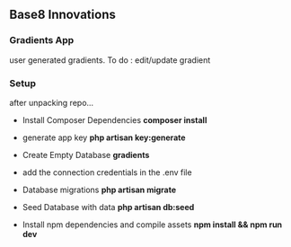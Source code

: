  ## Base8 Innovations
 ### Gradients App  
 user generated gradients.
 To do : edit/update gradient
 
 ### Setup
after unpacking repo...
- Install Composer Dependencies
**composer install**
- generate app key
**php artisan key:generate**
- Create Empty Database
**gradients**
- add the connection credentials in the .env file 

- Database migrations
**php artisan migrate**
- Seed Database with data
**php artisan db:seed**
 
- Install npm dependencies and compile assets
**npm install && npm run dev**



  

